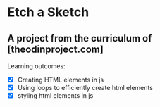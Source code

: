 # Etch a Sketch
## A project from the curriculum of [theodinproject.com]

Learning outcomes:
- [X] Creating HTML elements in js
- [X] Using loops to efficiently create html elements
- [X] styling html elements in js
